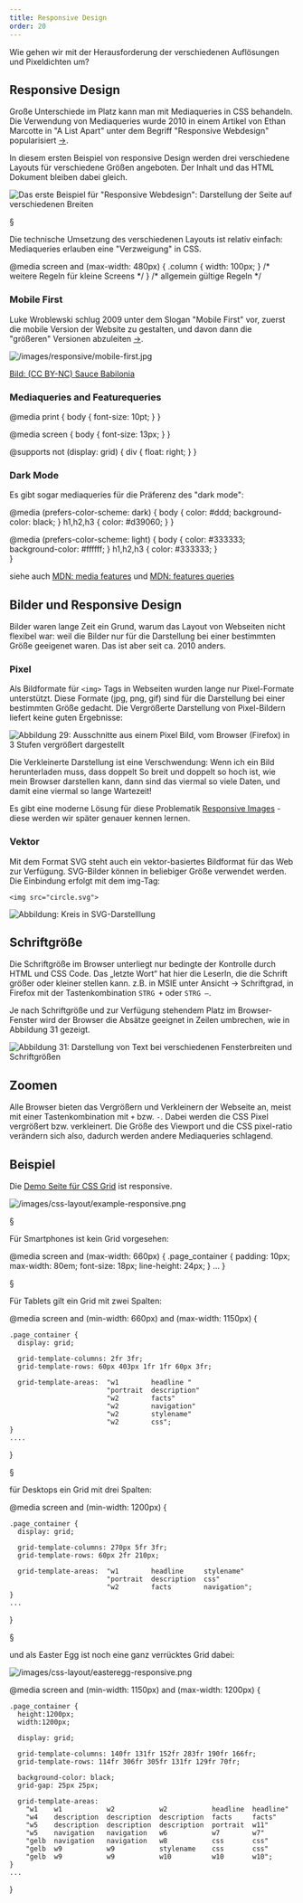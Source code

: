 ```yaml
---
title: Responsive Design
order: 20
---
```


Wie gehen wir mit der Herausforderung der verschiedenen
Auflösungen und Pixeldichten um?

## Responsive Design

Große Unterschiede im Platz kann man mit Mediaqueries in CSS behandeln. Die Verwendung von Mediaqueries wurde 2010 in einem Artikel von Ethan Marcotte in "A List Apart" unter dem Begriff "Responsive Webdesign" popularisiert [&rarr;](http://www.alistapart.com/articles/responsive-web-design/).

In diesem ersten Beispiel von responsive Design werden drei verschiedene Layouts
für verschiedene Größen angeboten. Der Inhalt und das HTML Dokument bleiben dabei gleich.

![Das erste Beispiel für "Responsive Webdesign": Darstellung der Seite auf verschiedenen Breiten](/images/css-layout/responsive.png)

§

Die technische Umsetzung des verschiedenen Layouts ist relativ einfach: Mediaqueries erlauben eine "Verzweigung" in CSS.

<css caption="CSS mit Mediaqueries">
@media screen and (max-width: 480px) {
  .column {
    width: 100px;
  }
  /* weitere Regeln für kleine Screens */
}
/* allgemein gültige Regeln */
</css>

### Mobile First

Luke Wroblewski schlug 2009 unter dem Slogan "Mobile First" vor, zuerst die mobile Version der Website zu gestalten, und davon dann die "größeren" Versionen abzuleiten [&rarr;](http://www.lukew.com/ff/entry.asp?933).

![/images/responsive/mobile-first.jpg](/images/responsive/mobile-first.jpg)

[Bild: (CC BY-NC) Sauce Babilonia](https://www.flickr.com/photos/saucef/7184615025)

### Mediaqueries and Featurequeries

<css caption="CSS Medaqueries Beispiel">
@media print {
  body { font-size: 10pt; }
}

@media screen {
body { font-size: 13px; }
}

@supports not (display: grid) {
div {
float: right;
}
}
</css>

### Dark Mode

Es gibt sogar mediaqueries für die Präferenz des "dark mode":

<css caption="CSS Medaqueries für color-scheme">
@media (prefers-color-scheme: dark) {
  body {
    color: #ddd;
    background-color: black; 
  }  
  h1,h2,h3 {
    color: #d39060;
  }  
}

@media (prefers-color-scheme: light) {
body {
color: #333333;
background-color: #ffffff;
}
h1,h2,h3 {
color: #333333;
}  
}
</css>

siehe auch [MDN: media features](https://developer.mozilla.org/en-US/docs/Web/CSS/Media_Queries/Using_media_queries#Media_features) und [MDN: features queries](https://developer.mozilla.org/en-US/docs/Web/CSS/@supports)

## Bilder und Responsive Design

Bilder waren lange Zeit ein Grund, warum das Layout von Webseiten nicht flexibel war: weil die Bilder nur für die Darstellung bei einer bestimmten Größe geeigenet waren. Das ist aber seit ca. 2010 anders.

### Pixel

Als Bildformate für `<img>` Tags in Webseiten wurden lange nur Pixel-Formate unterstützt. Diese Formate (jpg, png, gif) sind für die Darstellung bei einer bestimmten Größe gedacht. Die Vergrößerte Darstellung von Pixel-Bildern liefert keine guten Ergebnisse:

![Abbildung 29: Ausschnitte aus einem Pixel Bild, vom Browser (Firefox) in 3 Stufen vergrößert dargestellt](/images/css-layout/pixel-image-zoom.png)

Die Verkleinerte Darstellung ist eine Verschwendung: Wenn ich ein Bild herunterladen muss, dass doppelt So breit und
doppelt so hoch ist, wie mein Browser darstellen kann, dann sind das viermal so viele Daten, und damit eine viermal
so lange Wartezeit!

Es gibt eine moderne Lösung für diese Problematik [Responsive Images](/grafik/images/) - diese werden wir später genauer kennen lernen.

### Vektor

Mit dem Format SVG steht auch ein vektor-basiertes Bildformat für das Web zur Verfügung. SVG-Bilder können in beliebiger Größe verwendet werden. Die Einbindung erfolgt mit dem img-Tag:

    <img src="circle.svg">

![Abbildung: Kreis in SVG-Darstelllung](/images/circle.svg)

## Schriftgröße

Die Schriftgröße im Browser unterliegt nur bedingte der Kontrolle durch HTML und CSS Code. Das „letzte Wort“ hat hier die LeserIn, die die Schrift größer oder kleiner stellen kann. z.B. in MSIE unter Ansicht → Schriftgrad, in Firefox mit der Tastenkombination `STRG +` oder `STRG –`.

Je nach Schriftgröße und zur Verfügung stehendem Platz im Browser-Fenster wird der Browser die Absätze geeignet in Zeilen umbrechen, wie in Abbildung 31 gezeigt.

![Abbildung 31: Darstellung von Text bei verschiedenen Fensterbreiten und Schriftgrößen](/images/css-layout/zeilenumbruch.png)

## Zoomen

Alle Browser bieten das Vergrößern und Verkleinern der Webseite an,
meist mit einer Tastenkombination mit `+` bzw. `-`.
Dabei werden die CSS Pixel vergrößert bzw. verkleinert. Die Größe des
Viewport und die CSS pixel-ratio verändern sich also, dadurch werden
andere Mediaqueries schlagend.

## Beispiel

Die [Demo Seite für CSS Grid](/images/cssgrid/#!/responsive) ist responsive.

![/images/css-layout/example-responsive.png](/images/css-layout/example-responsive.png)

§

Für Smartphones ist kein Grid vorgesehen:

<css>
@media screen and (max-width: 660px)  {
  .page_container {
    padding: 10px;
    max-width: 80em;
    font-size: 18px;
    line-height: 24px;
  }
  ...
}
</css>

§

Für Tablets gilt ein Grid mit zwei Spalten:

<css>
@media screen and (min-width: 660px) and (max-width: 1150px)  {

    .page_container {
      display: grid;

      grid-template-columns: 2fr 3fr;
      grid-template-rows: 60px 403px 1fr 1fr 60px 3fr;

      grid-template-areas:  "w1        headline "
                            "portrait  description"
                            "w2        facts"
                            "w2        navigation"
                            "w2        stylename"
                            "w2        css";
    }
    ....

}
</css>

§

für Desktops ein Grid mit drei Spalten:

<css>
@media screen and (min-width: 1200px)  {

    .page_container {
      display: grid;

      grid-template-columns: 270px 5fr 3fr;
      grid-template-rows: 60px 2fr 210px;

      grid-template-areas:  "w1        headline     stylename"
                            "portrait  description  css"
                            "w2        facts        navigation";
    }
    ...

}
</css>

§

und als Easter Egg ist noch eine ganz verrücktes Grid dabei:

![/images/css-layout/easteregg-responsive.png](/images/css-layout/easteregg-responsive.png)

<css>
@media screen and (min-width: 1150px) and (max-width: 1200px) {

    .page_container {
      height:1200px;
      width:1200px;

      display: grid;

      grid-template-columns: 140fr 131fr 152fr 283fr 190fr 166fr;
      grid-template-rows: 114fr 306fr 305fr 131fr 129fr 70fr;

      background-color: black;
      grid-gap: 25px 25px;

      grid-template-areas:
        "w1    w1           w2           w2           headline  headline"
        "w4    description  description  description  facts     facts"
        "w5    description  description  description  portrait  w11"
        "w5    navigation   navigation   w6           w7        w7"
        "gelb  navigation   navigation   w8           css       css"
        "gelb  w9           w9           stylename    css       css"
        "gelb  w9           w9           w10          w10       w10";
    }
    ...

}
</css>
